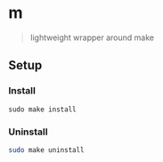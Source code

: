 # m

> lightweight wrapper around make

## Setup

### Install

```
sudo make install
```

### Uninstall

```sh
sudo make uninstall
```
